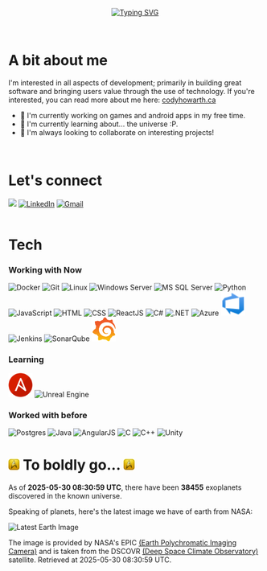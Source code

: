 <p align="center">
  <a href="https://codyhowarth.ca"><img
      src="https://readme-typing-svg.demolab.com?font=Fira+Code&pause=1000&center=true&vCenter=true&multiline=true&width=450&height=100&lines=Hi+There!+I'm+Cody+Howarth;Software+Developer;Builder+and+Tinkerer"
      alt="Typing SVG" /></a>
</p>

<br />

<h1>A bit about me</h1>

<div>
  <p>
    I'm interested in all aspects of development; primarily in building great software and bringing users value
    through the use of technology. If you're interested, you can read more about me here: <a
      href="https://codyhowarth.ca">codyhowarth.ca</a>
  </p>


  <ul>
    <li>🔭 I'm currently working on games and android apps in my free time.</li>
    <li>🌱 I'm currently learning about... the universe :P.</li>
    <li>👯 I'm always looking to collaborate on interesting projects!</li>
  </ul>


</div>

<br />

<h1>Let's connect</h1>

<div>
  <a target="_blank" href="https://codyhowarth.ca"><img
      src="https://img.shields.io/badge/-WEB-FF4088?style=for-the-badge&logo=Hugo&logoColor=white"></img></a>
  <a target="_blank" href="https://linkedin.com/in/codyhowarth"><img
      src="https://img.shields.io/badge/linkedin-%230077B5.svg?style=for-the-badge&logo=linkedin&logoColor=white"
      alt="LinkedIn"></a>
  <a target="_blank" href="mailto:codyhowarth@gmail.com"><img
      src="https://img.shields.io/badge/gmail-%23D14836.svg?style=for-the-badge&logo=gmail&logoColor=white"
      alt="Gmail"></a>
</div>

<br />

<h1>Tech</h1>

<h3>Working with Now</h3>
<!-- docker -->
<a target="_blank" href="https://www.docker.com/" style="text-decoration: none;">
  <img src="https://img.icons8.com/?size=100&id=cdYUlRaag9G9&format=png&color=000000" alt="Docker" width=48 height=48>
</a>
<a target="_blank" href="https://git-scm.com/" style="text-decoration: none;">
  <img src="https://upload.wikimedia.org/wikipedia/commons/e/e0/Git-logo.svg" alt="Git" width=48 height=48>
</a>
<a target="_blank" href="https://www.linux.org/" style="text-decoration: none;">
  <img src="https://upload.wikimedia.org/wikipedia/commons/a/af/Tux.png" alt="Linux" width=48 height=48>
</a>
<a target="_blank" href="https://www.microsoft.com/en-us/windows-server" style="text-decoration: none;">
  <img
    src="https://upload.wikimedia.org/wikipedia/commons/thumb/8/87/Windows_logo_-_2021.svg/512px-Windows_logo_-_2021.svg.png"
    alt="Windows Server" width=48 height=48>
</a>
<a target="_blank" href="https://www.microsoft.com/en-us/sql-server" style="text-decoration: none;">
  <img src="https://img.icons8.com/?size=100&id=laYYF3dV0Iew&format=png&color=000000" alt="MS SQL Server" width=48
    height=48>
</a>
<a target="_blank" href="https://www.python.org/" style="text-decoration: none;">
  <img src="https://upload.wikimedia.org/wikipedia/commons/c/c3/Python-logo-notext.svg" alt="Python" width=48 height=48>
</a>
<a target="_blank" href="https://developer.mozilla.org/en-US/docs/Web/JavaScript" style="text-decoration: none;">
  <img src="https://upload.wikimedia.org/wikipedia/commons/6/6a/JavaScript-logo.png" alt="JavaScript" width=48
    height=48>
</a>
<a target="_blank" href="https://developer.mozilla.org/en-US/docs/Web/HTML" style="text-decoration: none;">
  <img src="https://upload.wikimedia.org/wikipedia/commons/6/61/HTML5_logo_and_wordmark.svg" alt="HTML" width=48
    height=48>
</a>
<a target="_blank" href="https://developer.mozilla.org/en-US/docs/Web/CSS" style="text-decoration: none;">
  <img src="https://upload.wikimedia.org/wikipedia/commons/d/d5/CSS3_logo_and_wordmark.svg" alt="CSS" width=48
    height=48>
</a>
<a target="_blank" href="https://reactjs.org/" style="text-decoration: none;">
  <img src="https://upload.wikimedia.org/wikipedia/commons/a/a7/React-icon.svg" alt="ReactJS" width=48 height=48>
</a>
<a target="_blank" href="https://learn.microsoft.com/en-us/dotnet/csharp/" style="text-decoration: none;">
  <img src="https://upload.wikimedia.org/wikipedia/commons/4/4f/Csharp_Logo.png" alt="C#" width=48 height=48>
</a>
<a target="_blank" href="https://dotnet.microsoft.com/" style="text-decoration: none;">
  <img src="https://upload.wikimedia.org/wikipedia/commons/7/7d/Microsoft_.NET_logo.svg" alt=".NET" width=48 height=48>
</a>
<a target="_blank" href="https://azure.microsoft.com/" style="text-decoration: none;">
  <img src="https://upload.wikimedia.org/wikipedia/commons/a/a8/Microsoft_Azure_Logo.svg" alt="Azure" width=48
    height=48>
</a>
<a target="_blank" href="https://azure.microsoft.com/en-us/products/devops" style="text-decoration: none;">
  <img
    src="https://raw.githubusercontent.com/loryanstrant/MicrosoftCloudLogos/26c8acf43d9f883f6127ccd024728759879edf17/Azure/devops/10261-icon-service-Azure-DevOps.svg"
    alt="Azure DevOps" width=48 height=48>
</a>
<a target="_blank" href="https://www.jenkins.io/" style="text-decoration: none;">
  <img src="https://upload.wikimedia.org/wikipedia/commons/e/e9/Jenkins_logo.svg" alt="Jenkins" width=48 height=48>
</a>
<a target="_blank" href="https://www.sonarqube.org/" style="text-decoration: none;">
  <img
    src="https://assets-eu-01.kc-usercontent.com/7630306f-9a2f-018d-2726-3ef76ef712f4/8e59bcad-6e39-41dc-abd9-a0e251e8d63f/Sonar%20%282%29.svg?w=128&h=32&auto=format&fit=clip"
    alt="SonarQube" width=48 height=48>
</a>
<a target="_blank" href="https://grafana.com/" style="text-decoration: none;">
  <img src="https://raw.githubusercontent.com/grafana/grafana/refs/heads/main/public/img/grafana_icon.svg" alt="Grafana"
    width=48 height=48>
</a>

<h3>Learning</h3>
<a target="_blank" href="https://www.ansible.com/" style="text-decoration: none;">
  <img src="https://raw.githubusercontent.com/ansible/logos/refs/heads/main/vscode-ansible-logo/vscode-ansible.png"
    alt="Ansible" width=48 height=48>
</a>
<a target="_blank" href="https://www.unrealengine.com/" style="text-decoration: none;">
  <img src="https://cdn2.unrealengine.com/ue-logotype-2023-vertical-white-1686x2048-bbfded26daa7.png"
    alt="Unreal Engine" width=48 height=48>
</a>

<h3>Worked with before</h3>
<a target="_blank" href="https://www.postgresql.org/" style="text-decoration: none;">
  <img src="https://upload.wikimedia.org/wikipedia/commons/2/29/Postgresql_elephant.svg" alt="Postgres" width=48
    height=48>
</a>
<a target="_blank" href="https://www.java.com/" style="text-decoration: none;">
  <img src="https://upload.wikimedia.org/wikipedia/en/3/30/Java_programming_language_logo.svg" alt="Java" width=48
    height=48>
</a>
<a target="_blank" href="https://angular.io/" style="text-decoration: none;">
  <img src="https://upload.wikimedia.org/wikipedia/commons/c/cf/Angular_full_color_logo.svg" alt="AngularJS" width=48
    height=48>
</a>
<a target="_blank" href="https://en.wikipedia.org/wiki/C_(programming_language)" style="text-decoration: none;">
  <img src="https://upload.wikimedia.org/wikipedia/commons/1/19/C_Logo.png" alt="C" width=48 height=48>
</a>
<a target="_blank" href="https://en.wikipedia.org/wiki/C%2B%2B" style="text-decoration: none;">
  <img src="https://upload.wikimedia.org/wikipedia/commons/1/18/ISO_C%2B%2B_Logo.svg" alt="C++" width=48 height=48>
</a>
<a target="_blank" href="https://unity.com/" style="text-decoration: none;">
  <img src="https://cdn.sanity.io/images/fuvbjjlp/production/2495ab2daae11fd3ed5d6b84477d513869f9a1b4-89x100.png"
    alt="Unity" width=48 height=48>
</a>


<br />

<h1><img src="icons/star-trek-icon.png" width="22" height="22"> To boldly go... <img src="icons/star-trek-icon.png"
    width="22" height="22"></h1>

<p>As of <strong>2025-05-30 08:30:59 UTC</strong>, there have been <strong>38455</strong> exoplanets
  discovered in the known universe.</p>
<p>Speaking of planets, here's the latest image we have of earth from NASA:
<div><img src="https://epic.gsfc.nasa.gov/archive/natural/2025/05/28/png/epic_1b_20250528001751.png" alt="Latest Earth Image" style="width: 400px; height: 400px;"></div>
</p>
<p>The image is provided by NASA's EPIC <a href="https://epic.gsfc.nasa.gov/about/epic.html">(Earth
    Polychromatic
    Imaging Camera)</a> and is taken from the DSCOVR <a href="https://science.nasa.gov/mission/dscovr">(Deep
    Space
    Climate Observatory)</a> satellite. Retrieved at 2025-05-30 08:30:59 UTC.</p>